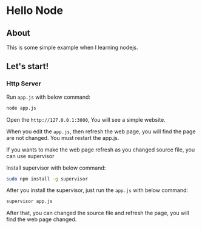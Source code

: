 # Hello Node

## About

This is some simple example when I learning nodejs.

## Let's start!

### Http Server

Run `app.js` with below command:

```bash
node app.js
```

Open the `http://127.0.0.1:3000`, You will see a simple website.

When you edit the `app.js`, then refresh the web page, you will find the page are not changed. You must restart the app.js.

If you wants to make the web page refresh as you changed source file, you can use supervisor

Install supervisor with below command:

```bash
sudo npm install -g supervisor
```

After you install the supervisor, just run the `app.js` with below command:

```bash
supervisor app.js
```

After that, you can changed the source file and refresh the page, you will find the web page changed.



